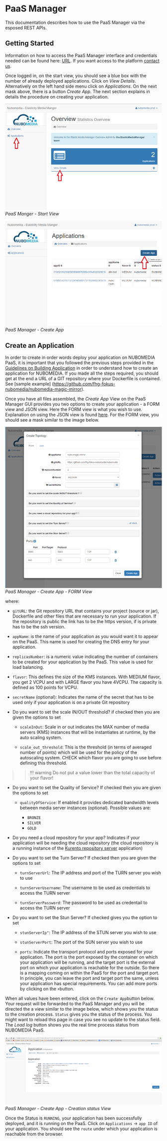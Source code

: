 # PaaS Manager

This documentation describes how to use the PaaS Manager via the esposed REST APIs. 

## Getting Started
Information on how to access the PaaS Manager interface and credentials needed can be found here: [URL]( https://www.nubomedia.eu/redmine/projects/nubomedia/wiki/Accessing_NUBOMEDIA_PaaS). If you want access to the platform [contact us](mailto:nubomedia-dev@googlegroups.com). 

Once logged in, on the start view, you should see a blue box with the number of already deployed applications. Click on *View Details*. Alternatively on the left hand side menu click on *Applications*. On the next mask above, there is a button *Create App*. The next section explains in details the procedure on creating your application.

![PaaS Manager Gui - Start View](../img/paas_manager_gui.png)
*PaaS Manger - Start View*

![PaaS Manager Gui - Start View](../img/paas_manager_gui_create_app.png)
*PaaS Manager - Create App*

## Create an Application

In order to create in order words deploy your application on NUBOMEDIA PaaS, it is important that you followed the previous steps provided in the [Guidelines on Building Application](https://github.com/nubomedia/developer-guidelines/blob/develop/docs/paas/paas-introduction.md) in order to understand how to create an application for NUBOMEDIA. If you made all the steps required, you should get at the end a URL of a GIT repository where your Dockerfile is contained. See [sample example] (https://github.com/fhg-fokus-nubomedia/nubomedia-magic-mirror). 

Once you have all files assembled, the *Create App* View on the PaaS Manager GUI provides you two options to create your application - a FORM view and JSON view. Here the FORM view is what you wish to use. Explanation on using the JSON view is found [here](https://github.com/nubomedia/developer-guidelines/edit/develop/docs/paas/paas-api.md).
For the FORM view, you should see a mask similar to the image below.

![PaaS Manager Gui - Start View](../img/paas_manager_gui_create_app_form.png)
*PaaS Manager - Create App - FORM View*

where:

- ```gitURL```: the Git repository URL that contains your project (source or jar), Dockerfile and other files that are necessary to run your application. If the repository is public the link has to be the https version, if is private has to be the ssh version.

-  ```appName```: is the name of your application as you would want it to appear on the PaaS. This name is used for creating the DNS entry for your application.

- ```replicasNumber```: is a numeric value indicating the number of containers to be created for your application by the PaaS. This value is used for load balancing.

-  ```flavor```:  This defines the size of the KMS instances. With MEDIUM flavor, you get 2 VCPU and with LARGE flavor you have 4VCPU. The capacity is defined as 100 points for VCPU.

-  ```secretName``` (optional): Indicates the name of the secret that has to be used only if your application is on a private Git repository

-  Do you want to set the scale IN/OUT threshold? if checked then you are given the options to set

    - ```scaleInOut```: Scale in or out indicates the MAX number of media servers (KMS) instances that will be instantiates at runtime, by the auto scaling system.

    - ```scale_out_threshold```: This is the threshold (in terms of averaged number of points) which will be used for the policy of the autoscaling system. CHECK which flavor you are going to use before defining this threshold. 

>>!!! warning
    Do not put a value lower than the total capacity of your flavor!

- Do you want to set the Quality of Service? If checked then you are given the options to set

    - ```qualityOfService```:  If enabled it provides dedicated bandwidth levels between media server instances (optional). Possible values are:

	    - ```BRONZE```
	    - ```SILVER```
	    - ```GOLD```

- Do you need a cloud repository for your app? Indicates if your application will be needing the cloud repository (the cloud repository is a running instance of the [Kurento repository server](http://doc-kurento-repository.readthedocs.org/en/latest/server.html) application)

- Do you want to set the Turn Server? If checked then you are given the options to set

    - ```turnServerUrl```: The IP address and port of the TURN server you wish to use

    - ```turnServerUsername```: The username to be used as credentials to access the TURN server

    - ```turnServerPassword```: The password to be used as credentail to access the TURN server

- Do you want to set the Stun Server? If checked gives you the option to set

    - ```stunServerIp"```: The IP address of the STUN server you wish to use

    - ```stunServerPort```: The port of the SUN server you wish to use

    - ```ports```: Indicate the transport protocol and ports exposed for your application. The port is the port exposed by the container on which  your application will be running, and the target port is the external port on which your application is reachable for the outside. So there is a mapping coming on within the PaaS for the port and target port. In principle, you can leave the port and target port the same, unless your application has special requirements. You can add more ports by clicking on the ```+```button.

When all values have been entered, click on the ```Create App```button below. Your request will be forwarded to the PaaS Manager and you will be directed the a view similar to the image below, which shows you the status to the creation process. ```Status``` gives you the status of the process. You might want to reload this page in case you see no update to the status field. The *Load log* button shows you the real time process status from NUBOMEDIA PaaS.

![PaaS Manager Gui - Start View](../img/deployed_application.png)
*PaaS Manager - Create App - Creation status View*

Once the Status is ```RUNNING```, your application has been successfully deployed, and it is running on the PaaS. Click on  ```Applications``` -> ```app ID``` of your application. You should see the ```route``` under which your application is reachable from the browser. 
